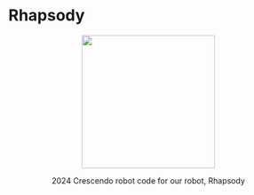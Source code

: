 # Rhapsody

<p align = "Center">
   <img src="https://github.com/frc-862/Rhapsody/assets/92895537/05e5b36d-0b52-47e8-891f-d0e9886f86b1" width=240 height=240 />
</p>
 
<p align = "Center">
  2024 Crescendo robot code for our robot, Rhapsody
 </p>
